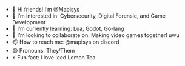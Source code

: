- 👋 Hi friends! I’m @Mapisys
- 👀 I’m interested in: Cybersecurity, Digital Forensic, and Game Development
- 🌱 I’m currently learning: Lua, Godot, Go-lang
- 💞️ I’m looking to collaborate on: Making video games together! uwu
- 📫 How to reach me: @mapisys on discord
- 😄 Pronouns: They/Them
- ⚡ Fun fact: I love Iced Lemon Tea

<!---
Mapisys/Mapisys is a ✨ special ✨ repository because its `README.md` (this file) appears on your GitHub profile.
You can click the Preview link to take a look at your changes.
--->
